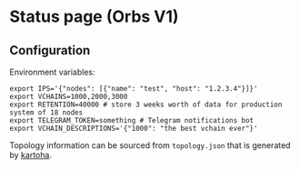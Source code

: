 # Status page (Orbs V1)

## Configuration

Environment variables:

    export IPS='{"nodes": [{"name": "test", "host": "1.2.3.4"}]}'
    export VCHAINS=1000,2000,3000
    export RETENTION=40000 # store 3 weeks worth of data for production system of 18 nodes
    export TELEGRAM_TOKEN=something # Telegram notifications bot
    export VCHAIN_DESCRIPTIONS='{"1000": "the best vchain ever"}'

Topology information can be sourced from `topology.json` that is generated by [kartoha](https://github.com/orbs-network/kartoha).
